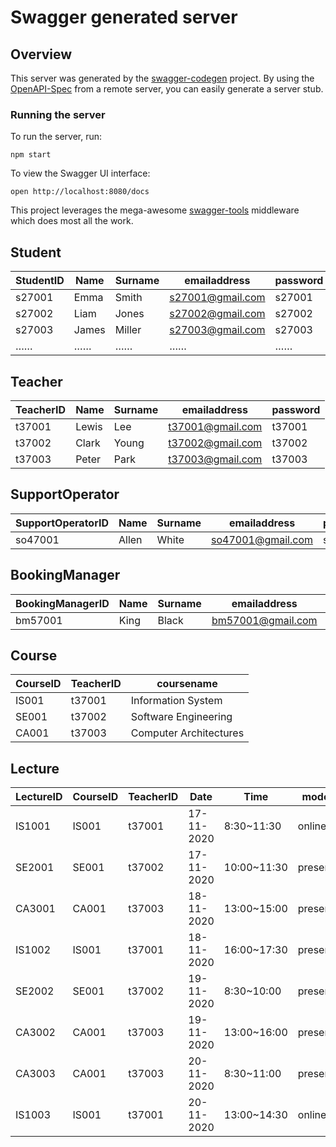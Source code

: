 # Swagger generated server

## Overview
This server was generated by the [swagger-codegen](https://github.com/swagger-api/swagger-codegen) project.  By using the [OpenAPI-Spec](https://github.com/OAI/OpenAPI-Specification) from a remote server, you can easily generate a server stub.

### Running the server
To run the server, run:

```
npm start
```

To view the Swagger UI interface:

```
open http://localhost:8080/docs
```

This project leverages the mega-awesome [swagger-tools](https://github.com/apigee-127/swagger-tools) middleware which does most all the work.

## Student

| StudentID | Name | Surname | emailaddress| password |
| -----| ---- | ---- | -----| ---- | 
| s27001 | Emma | Smith | s27001@gmail.com| s27001|
| s27002 | Liam | Jones | s27002@gmail.com| s27002|
| s27003 | James | Miller | s27003@gmail.com| s27003|
|  ……|……  |…… |…… |…… |

## Teacher
| TeacherID | Name | Surname | emailaddress| password |
| -----| ---- | ---- | -----| ---- | 
| t37001 | Lewis | Lee | t37001@gmail.com| t37001|
| t37002 | Clark | Young | t37002@gmail.com| t37002|
| t37003 | Peter | Park | t37003@gmail.com| t37003|

## SupportOperator
| SupportOperatorID | Name | Surname | emailaddress| password |
| -----| ---- | ---- | -----| ---- | 
| so47001 | Allen | White | so47001@gmail.com| so47001|

## BookingManager
| BookingManagerID | Name | Surname | emailaddress| password |
| -----| ---- | ---- | -----| ---- | 
| bm57001 | King | Black | bm57001@gmail.com| bm57001|

## Course
| CourseID |TeacherID  | coursename | 
| -----| ---- | ---- | 
| IS001 | t37001 | Information System | 
| SE001 | t37002 | Software Engineering| 
| CA001 | t37003 | Computer Architectures | 

## Lecture

| LectureID | CourseID  | TeacherID | Date| Time | mode |place|maxSeats|
| -----| ---- | ---- | -----| ---- | -----| ---- | -----| 
|IS1001| IS001 | t37001 | 17-11-2020 | 8:30~11:30|online|||
|SE2001| SE001 | t37002 | 17-11-2020| 10:00~11:30|present|Aula 10|80|
|CA3001| CA001 | t37003 |18-11-2020 | 13:00~15:00|present|Aula 11|100|
|IS1002| IS001 | t37001|18-11-2020 | 16:00~17:30|present|Aula 11|100|
|SE2002| SE001 | t37002|19-11-2020 | 8:30~10:00|present|Aula 4|80|
|CA3002| CA001 | t37003|19-11-2020 | 13:00~16:00|present|Aula 11|100|
|CA3003| CA001 | t37003|20-11-2020 |8:30~11:00|present|Aula 4|80|
|IS1003| IS001 | t37001|20-11-2020 | 13:00~14:30|online|||
